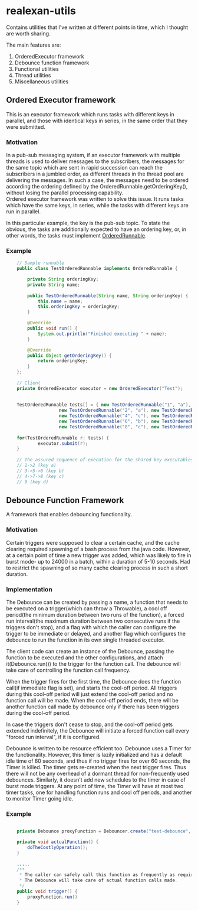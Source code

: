 # realexan-utils
Contains utilities that I've written at different points in time, which I thought are worth sharing.

The main features are:
1. OrderedExecutor framework
2. Debounce function framework
3. Functional utilities
4. Thread utilities
5. Miscellaneous utilities

## Ordered Executor framework
This is an executor framework which runs tasks with different keys in parallel, and those with identical keys in series, in the same order that they were submitted.

### Motivation

In a pub-sub messaging system, if an executor framework with multiple threads is used to deliver messages to the subscribers, the messages for the same topic which are sent in rapid succession can reach the subscribers in a jumbled order, as different threads in the thread pool are delivering the messages. In such a case, the messages need to be ordered according the ordering defined by the OrderedRunnable.getOrderingKey(), without losing the parallel processing capability.<br>
Ordered executor framework was written to solve this issue. It runs tasks which have the same keys, in series, while the tasks with different keys are run in parallel. <p><p>In this particular example, the key is the pub-sub topic. To state the obvious, the tasks are additionally expected to have an ordering key, or, in other words, the tasks must implement [OrderedRunnable](./src/main/java/com/realexan/executor/ordered/OrderedRunnable.java).

### Example

```java
    // Sample runnable
    public class TestOrderedRunnable implements OrderedRunnable {

        private String orderingKey;
        private String name;
        
        public TestOrderedRunnable(String name, String orderingKey) {
            this.name = name;
            this.orderingKey = orderingKey;
        }

        @Override
        public void run() {
            System.out.println("Finished executing " + name);
        }

        @Override
        public Object getOrderingKey() {
            return orderingKey;
        }
    };
    
    // Client
    private OrderedExecutor executor = new OrderedExecutor("Test");
    
    
    TestOrderedRunnable tests[] = { new TestOrderedRunnable("1", "a"),
                    new TestOrderedRunnable("2", "a"), new TestOrderedRunnable("3", "b"),
                    new TestOrderedRunnable("4", "c"), new TestOrderedRunnable("5", "b"),
                    new TestOrderedRunnable("6", "b"), new TestOrderedRunnable("7", "c"),
                    new TestOrderedRunnable("8", "c"), new TestOrderedRunnable("9", "d") };
                    
    for(TestOrderedRunnable r: tests) {
    	    executor.submit(r);
    }
    
    // The assured sequence of execution for the shared key executables would be:
    // 1->2 (key a)
    // 3->5->6 (key b)
    // 4->7->8 (key c)
    // 9 (key d)

```

## Debounce Function Framework

A framework that enables debouncing functionality.

### Motivation

Certain triggers were supposed to clear a certain cache, and the cache clearing required spawning of a bash process from the java code. However, at a certain point of time a new trigger was added, which was likely to fire in burst mode- up to 24000 in a batch, within a duration of 5-10 seconds. Had to restrict the spawning of so many cache clearing process in such a short duration.

### Implementation

The Debounce can be created by passing a name, a function that needs to be executed on a trigger(which can throw a Throwable), a cool off period(the minimum duration between two runs of the function), a forced run interval(the maximum duration between two consecutive runs if the triggers don't stop), and a flag with which the caller can configure the trigger to be immediate or delayed, and another flag which configures the debounce to run the function in its own single threaded executor.

The client code can create an instance of the Debounce, passing the function to be executed and the other configurations, and attach it(Debounce.run()) to the trigger for the function call. The debounce will take care of controlling the function call frequency.

When the trigger fires for the first time, the Debounce does the function call(if immediate flag is set), and starts the cool-off period. All triggers during this cool-off period will just extend the cool-off period and no function call will be made. When the cool-off period ends, there will be another function call made by debounce only if there has been triggers during the cool-off period.

In case the triggers don't cease to stop, and the cool-off period gets extended indefinitely, the Debounce will initiate a forced function call every "forced run interval", if it is configured. 

Debounce is written to be resource efficient too. Debounce uses a Timer for the functionality. However, this timer is lazily initialized and has a default idle time of 60 seconds, and thus if no trigger fires for over 60 seconds, the Timer is killed. The timer gets re-created when the next trigger fires. Thus there will not be any overhead of a dormant thread for non-frequently used debounces. Similarly, it doesn't add new schedules to the timer in case of burst mode triggers. At any point of time, the Timer will have at most two timer tasks, one for handling function runs and cool off periods, and another to monitor Timer going idle.

### Example

```java

    private Debounce proxyFunction = Debouncer.create("test-debounce", this::actualFunction, 1000, 10000, true, false);

    private void actualFunction() {
        doTheCostlyOperation();
    }
    
    .....
    /**
     * The caller can safely call this function as frequently as required.
     * The Debounce will take care of actual function calls made.
     */ 
    public void trigger() {
        proxyFunction.run()
    }
    
    
    
```
